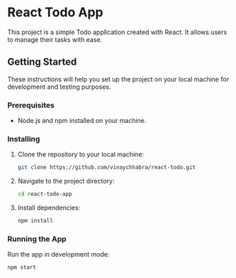 # React Todo App

This project is a simple Todo application created with React. It allows users to manage their tasks with ease.

## Getting Started

These instructions will help you set up the project on your local machine for development and testing purposes.

### Prerequisites

- Node.js and npm installed on your machine.

### Installing

1. Clone the repository to your local machine:

    ```bash
    git clone https://github.com/vinaychhabra/react-todo.git
    ```

2. Navigate to the project directory:

    ```bash
    cd react-todo-app
    ```

3. Install dependencies:

    ```bash
    npm install
    ```

### Running the App

Run the app in development mode:

```bash
npm start
